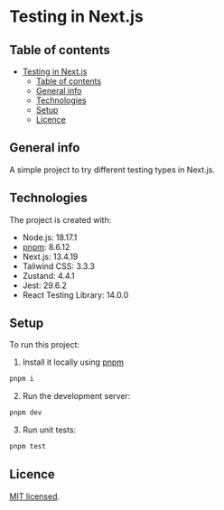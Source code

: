 # Testing in Next.js

## Table of contents

- [Testing in Next.js](#testing-in-nextjs)
  - [Table of contents](#table-of-contents)
  - [General info](#general-info)
  - [Technologies](#technologies)
  - [Setup](#setup)
  - [Licence](#licence)

## General info

A simple project to try different testing types in Next.js.

## Technologies

The project is created with:

- Node.js: 18.17.1
- [pnpm](https://pnpm.io/installation#using-npm): 8.6.12
- Next.js: 13.4.19
- Taliwind CSS: 3.3.3
- Zustand: 4.4.1
- Jest: 29.6.2
- React Testing Library: 14.0.0

## Setup

To run this project:

1. Install it locally using [pnpm](https://pnpm.io/installation#using-npm)

```bash
pnpm i
```

2. Run the development server:

```bash
pnpm dev
```

3. Run unit tests:

```bash
pnpm test
```

## Licence

[MIT licensed](./LICENCE).
